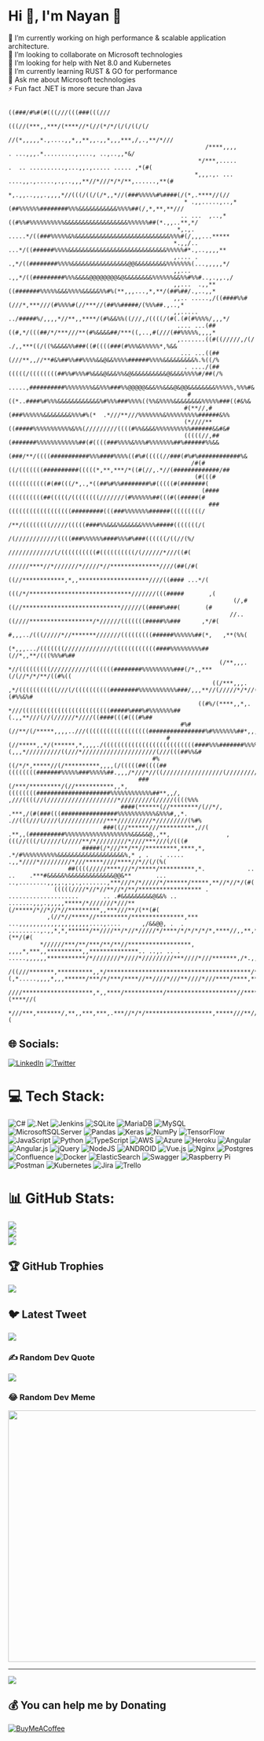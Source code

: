 # Hi 👋, I'm Nayan 💫
🔭 I’m currently working on high performance & scalable application architecture. <br>👯 I’m looking to collaborate on Microsoft technologies<br>🤝 I’m looking for help with Net 8.0 and Kubernetes<br>🌱 I’m currently learning RUST & GO for performance<br>💬 Ask me about Microsoft technologies<br>⚡ Fun fact .NET is more secure than Java

                                                                         ((###/#%#(#(((///(((###(((///                                                                                                  
                                                                  (((//(***,,***/(****//*(//(*/*/(/(/((/(/                                                                                              
                                                              //(*,,,,,*.,....,,*,,**,,.,,*,,,***,/,.,**/*///                                                                                           
                                                            /****,,,,       . ...,,,.*.........,...., ..,..,,*&/                                                                                        
                                                          */***,.....     .  .. ..........,...,,.,..... ..... ,*(#(                                                                                     
                                                         *,,,.,. ... ....,,.,.....,.,..,,,**//*///*/*/**,......,**(#                                                                                    
                                                       *,.,,..,,,.,,,,*//(((/((/(/*,,*//(###%%%%%#%####(/(*,.****//(//                                                                                  
                                                      * .,,.....,..,*(##%%%%%%########%%%&&&&&&&&&&&%%%%##(/,*,**,**///                                                                                 
                                                     .. ...  ,..,*((#%%#%%%%%%%%%%&&&&&&&&&&&&&&&&&&%%%%%%##(*.,,..**,*/                                                                                
                                                    *,.,. .....*/((###%%%%%&%&&&&&&&&&&&&&&&&&&&&&&&&&&&%%%#(/,,,...*****                                                                               
                                                   *.,,/.. ...*/((######%%%%&&&&&&&&&&&&&&&&&&&&&&&&&&&&%%%%%#*.,..,,,,**                                                                               
                                                   ,.... . .,*/((########%%%%&&&&&&&&&&&&&&&&@@&&&&&&&&&%%%%%%%(...,,,,,*/                                                                              
                                                   ,,...  .,,*/((#########%%%&&&&@@@@@@@@&@&&&&&&&&%%%%%%&&%%#%%#..,.,,.,/                                                                              
                                                   ,,...  .,,**((#######%%%%%&&&%%%%&&&&&%%#%(**,,,...,*,**/(##%##/.,..,,*                                                                              
                                                   ,,.. .....,/((####%%#(///*,***///(#%%%%#(//***//(##%%#####/(%%%##.,..,*                                                                              
                                                   ,,..... ../#####%/,,,,*//**,,****/(#%&&%%((///,/((((/(#(.(#(#%%%%/,,,*/                                                                              
                                                    .... ...(##((#,*/(((##/*/***///**(#%&&&&##/***((,..,#(///(##%%%%%,,,,*                                                                              
                                                    ,.......((#((/////,/(/ ./,,***((/((%&&&&%%###((#((((###(#%%%&%%%%%*,%&&                                                                             
                                                     ... ...((##(///**,,//**#&%##%%##%%%%&&@&&%%%%######%%%%&&&&&&&&&%.%((/%                                                                            
                                                      . ..../(##(((((/((((((((##%%#%%%#%&&&@&&&%%&@&&&&&&&&&&@&&&&%%%%#/##(/%                                                                           
                                                       .....,##########%%%%%%%%&&%%%###%%@@@@@&&&%%&&&@&@@&&&&&&&&%%%%%,%%%#&                                                                           
                                                       #((*..####%#%%%&&&&&&&&&&&&%#%%%###%%%%((%%&%%%%&&&&&&&&%%%%%###((#&%&                                                                           
                                                      #(**//,#(###%%%%%%&&&&&&&&%%%#%(*  .*///**///%%%%%%%&%%%%%%%%%######&%%                                                                           
                                                      (*////**((#####%%%%%%%%%%%&%%(/////////((((#%%&&&&%%%%%%%%%%######&&#&#                                                                           
                                                      (((((//,##(#######%%%%%%%%%%%%##(#((((###%%%%&%%%#%%%%%%%##%######%%&&                                                                            
                                                       (###/**/((((###########%%%####%%%%((#%#(((((//###(#%#%############%&                                                                             
                                                        /#(#((/(((((((##########(((((*,**,***/*((#(//,.*//(#############/##                                                                             
                                                         (#(((#(((((((((((#(##(((/*,.,*((##%#%%########%#(((((#(#######(                                                                                
                                                           (####((((((((((##(((((/((((((((///////(#%%%%%%##(((#((#####(#                                                                                
                                                             ###((((((((((((((((((#########(((###%%%%%%%######(((((((((/                                                                                
                                                               /**/((((((((/////(((((####%%&&&%&&&&&&%%%%#####(((((((/(                                                                                 
                                                                   /(////////////((((###%%%%%%####%%%#%###((((((/((//(%/                                                                                
                                                                    /////////////(/((((((((((#((((((((((/(//////*///((#(                                                                                
                                                                     //////****//*///////*/////*//**************////(##(/#(                                                                             
                                                                      ((//************,*,,********************////((#### ...*/(                                                                         
                                                                      (((/*/*****************************///////(((#####       ,(                                                                       
                                                                    (/,#((//****************************//////((####%###(       (#                                                                      
                                                                   //.. ((////******************/*//////(((((((#####%%###      ,*/#(                                                                    
                                                                  #,,,../(((/////*//*******///////(((((((((######%%%%%%##(*,   ,**(%%(                                                                  
                                                                 (*,,,.../(((((((//////////////((((((((((((####%%%%%%%%%##(//*,,**/(((%%%#%##                                                           
                                                                (/**,,,. *//(((((((((///////////(((((((########%%%%%%%%%###(/*,,***(/(//*/*/**/((#%((                                                   
                                                              ((/***,,,. ,*/(((((((((((///(/((((((((((########%%%%%%%%%%%###/,,,**//(/////*/*//(((/(##(#%%&%#                                           
                                                          ((#%/(****,,*,. *///(((((((((((((((((((((((((#####%###%#%%%%%%%##(.,,**///(//(//////*////((####(((#(((#%##                                    
                                                     #%#(//**/(/*****,,,,..///((((((((((((((((((################%#%%%%%%%##*,,,,*///((///////**//*/((///((((((((((((((###%#                             
                                                 #(//*****,,*/(******,*,,,,./((((((((((((((((((((((((((####%%%#######%%%%#(,,,*//////////((///*/////////////////////(///(((##%%&#                       
                                             #%((/*/*,*****//(/**********,,,,(/(((((##((((##((((((((#######%%%%%###%%%%%##.,,,/*///*//((/////////////////(///////////////((((((###%%&#                  
                                         ###(/***/*********/(//***********,,*,((((((((#####################%%%%%%%%%%%%##**,,/,    ,///((((//(////////////////////*/////////(/////((((%%%               
                                    ####(******(//********/(//*/,         .***,/(#(###(((################%%%%%%%%%%%&%%%#,,*.        .//(((///(////(/////////////***//////////*/////////(%#%            
                               ###((//******///**********,//(               .**,,(##########%%%%%%%%%%%%%%%%%%%&&&&&@,,**,                ,(((//(((/(/////(/////**/*/////////*////***///(/(((#          
                         #####(/*///**/**//*********,****,*,                    .*/#%%%%%%%%%%&&&&&&&&&&&&&&&&&&&%,* , .   . .....                 .,,*////*/////////*///*****////****//*//(/(%(        
                     ##((((/////****///*/*****/**********,*.            ..    ..    .***#&&&&&%&&&&&&&&&&&&&@@&**       ... ..,........,,,,.,.,.,.......,***///*/*/////*/******/*****,**//*//*/(#(      
                 (((((////*//*//**//*/**/****************** .  ....................       .. .#&&&&&&&&&@&&% ..     .......,,,.,,,,,*****/*///////*///**(/*****/*//*//*//*********,,***///**/(**(#(     
               ,(//*//*****//*********/***************,*** ...,,,,,,,,,,,,,,,,,,,,....,....      ,/&&@@, .  .   .........,.,,*,*,******/**////**/*//*/////*/****/*/*/*/*/*,****//,,**,******,*(**/(#(   
             *//////***/**/***/**/**//******************, ,,,,*,***,,**********,,**************.. ..,. .. .  .....,,,,,,***********/*////////*////*/////////***////*///*******,/*.,,,*,,*,,,,.*****/((  
            /((///*******,**********,,*/*****************************************/****////*/*/////,,,(,*.....,,,,*,,,******/***/*/***/****//**////*///**////*///****/****,***,,**,,,*,**,**..,*****///( 
          ////********************,*,,****/***********/********************//*********/////*******.,*,.,,**************/***/*/*/**//*/*///***/*/*///**/**///****////*/********,***,*,*****,..,**(****//(
         *///***,*******/,**,,***,***,.***//*/*/*******************,*****///**//////**/***********,,**//**/*///*/**//**/**//*/*////*/**/****////*////*/****/*////****/******/**,**,,*,**,,...,,,*/,****(

## 🌐 Socials:
[![LinkedIn](https://img.shields.io/badge/LinkedIn-%230077B5.svg?logo=linkedin&logoColor=white)](https://linkedin.com/in/nayanbhagowaty) [![Twitter](https://img.shields.io/badge/Twitter-%231DA1F2.svg?logo=Twitter&logoColor=white)](https://twitter.com/nayanbhagowaty) 

# 💻 Tech Stack:
![C#](https://img.shields.io/badge/c%23-%23239120.svg?style=plastic&logo=c-sharp&logoColor=white) ![.Net](https://img.shields.io/badge/.NET-5C2D91?style=plastic&logo=.net&logoColor=white) ![Jenkins](https://img.shields.io/badge/jenkins-%232C5263.svg?style=plastic&logo=jenkins&logoColor=white) ![SQLite](https://img.shields.io/badge/sqlite-%2307405e.svg?style=plastic&logo=sqlite&logoColor=white) ![MariaDB](https://img.shields.io/badge/MariaDB-003545?style=plastic&logo=mariadb&logoColor=white) ![MySQL](https://img.shields.io/badge/mysql-%2300f.svg?style=plastic&logo=mysql&logoColor=white) ![MicrosoftSQLServer](https://img.shields.io/badge/Microsoft%20SQL%20Sever-CC2927?style=plastic&logo=microsoft%20sql%20server&logoColor=white) ![Pandas](https://img.shields.io/badge/pandas-%23150458.svg?style=plastic&logo=pandas&logoColor=white) ![Keras](https://img.shields.io/badge/Keras-%23D00000.svg?style=plastic&logo=Keras&logoColor=white) ![NumPy](https://img.shields.io/badge/numpy-%23013243.svg?style=plastic&logo=numpy&logoColor=white) ![TensorFlow](https://img.shields.io/badge/TensorFlow-%23FF6F00.svg?style=plastic&logo=TensorFlow&logoColor=white) ![JavaScript](https://img.shields.io/badge/javascript-%23323330.svg?style=plastic&logo=javascript&logoColor=%23F7DF1E) ![Python](https://img.shields.io/badge/python-3670A0?style=plastic&logo=python&logoColor=ffdd54) ![TypeScript](https://img.shields.io/badge/typescript-%23007ACC.svg?style=plastic&logo=typescript&logoColor=white) ![AWS](https://img.shields.io/badge/AWS-%23FF9900.svg?style=plastic&logo=amazon-aws&logoColor=white) ![Azure](https://img.shields.io/badge/azure-%230072C6.svg?style=plastic&logo=azure-devops&logoColor=white) ![Heroku](https://img.shields.io/badge/heroku-%23430098.svg?style=plastic&logo=heroku&logoColor=white) ![Angular](https://img.shields.io/badge/angular-%23DD0031.svg?style=plastic&logo=angular&logoColor=white) ![Angular.js](https://img.shields.io/badge/angular.js-%23E23237.svg?style=plastic&logo=angularjs&logoColor=white) ![jQuery](https://img.shields.io/badge/jquery-%230769AD.svg?style=plastic&logo=jquery&logoColor=white) ![NodeJS](https://img.shields.io/badge/node.js-6DA55F?style=plastic&logo=node.js&logoColor=white) ![ANDROID](https://img.shields.io/badge/android-%2320232a.svg?style=plastic&logo=android&logoColor=%a4c639) ![Vue.js](https://img.shields.io/badge/vuejs-%2335495e.svg?style=plastic&logo=vuedotjs&logoColor=%234FC08D) ![Nginx](https://img.shields.io/badge/nginx-%23009639.svg?style=plastic&logo=nginx&logoColor=white) ![Postgres](https://img.shields.io/badge/postgres-%23316192.svg?style=plastic&logo=postgresql&logoColor=white) ![Confluence](https://img.shields.io/badge/confluence-%23172BF4.svg?style=plastic&logo=confluence&logoColor=white) ![Docker](https://img.shields.io/badge/docker-%230db7ed.svg?style=plastic&logo=docker&logoColor=white) ![ElasticSearch](https://img.shields.io/badge/-ElasticSearch-005571?style=plastic&logo=elasticsearch) ![Swagger](https://img.shields.io/badge/-Swagger-%23Clojure?style=plastic&logo=swagger&logoColor=white) ![Raspberry Pi](https://img.shields.io/badge/-RaspberryPi-C51A4A?style=plastic&logo=Raspberry-Pi) ![Postman](https://img.shields.io/badge/Postman-FF6C37?style=plastic&logo=postman&logoColor=white) ![Kubernetes](https://img.shields.io/badge/kubernetes-%23326ce5.svg?style=plastic&logo=kubernetes&logoColor=white) ![Jira](https://img.shields.io/badge/jira-%230A0FFF.svg?style=plastic&logo=jira&logoColor=white) ![Trello](https://img.shields.io/badge/Trello-%23026AA7.svg?style=plastic&logo=Trello&logoColor=white)
# 📊 GitHub Stats:
![](https://github-readme-stats.vercel.app/api?username=nayan112&theme=nightowl&hide_border=false&include_all_commits=true&count_private=true)<br/>
![](https://github-readme-streak-stats.herokuapp.com/?user=nayan112&theme=nightowl&hide_border=false)<br/>
![](https://github-readme-stats.vercel.app/api/top-langs/?username=nayan112&theme=nightowl&hide_border=false&include_all_commits=true&count_private=true&layout=compact)

## 🏆 GitHub Trophies
![](https://github-profile-trophy.vercel.app/?username=nayan112&theme=radical&no-frame=false&no-bg=false&margin-w=4)

## 🐦 Latest Tweet
[![](https://gtce.itsvg.in/api?username=nayanbhagowaty)](https://github.com/VishwaGauravIn/github-twitter-card-embed)

### ✍️ Random Dev Quote
![](https://quotes-github-readme.vercel.app/api?type=horizontal&theme=dark)

### 😂 Random Dev Meme
<img src="https://programmerhumor.io/python-memes/python-the-best/" width="512px"/>

---
[![](https://visitcount.itsvg.in/api?id=nayan112&icon=7&color=1)](https://visitcount.itsvg.in)

  ## 💰 You can help me by Donating
  [![BuyMeACoffee](https://img.shields.io/badge/Buy%20Me%20a%20Coffee-ffdd00?style=for-the-badge&logo=buy-me-a-coffee&logoColor=black)](https://buymeacoffee.com/nayanb) 

